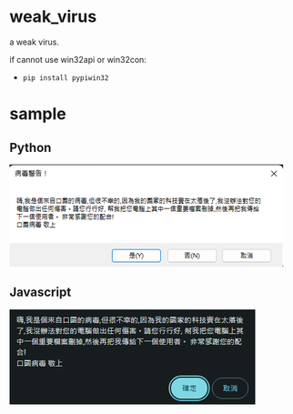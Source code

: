 # weak_virus
a weak virus.

if cannot use win32api or win32con:
* ```pip install pypiwin32```

# sample
## Python
![sample](image/sample.png)
## Javascript
![sample](image/sample_2.png)
